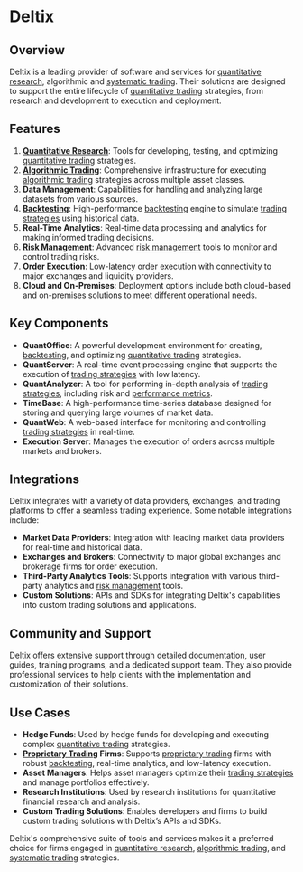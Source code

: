 # Deltix

## Overview
Deltix is a leading provider of software and services for [quantitative research](../q/quantitative_research.md), algorithmic and [systematic trading](../s/systematic_trading.md). Their solutions are designed to support the entire lifecycle of [quantitative trading](../q/quantitative_trading.md) strategies, from research and development to execution and deployment.

## Features
1. **[Quantitative Research](../q/quantitative_research.md)**: Tools for developing, testing, and optimizing [quantitative trading](../q/quantitative_trading.md) strategies.
2. **[Algorithmic Trading](../a/algorithmic_trading.md)**: Comprehensive infrastructure for executing [algorithmic trading](../a/algorithmic_trading.md) strategies across multiple asset classes.
3. **Data Management**: Capabilities for handling and analyzing large datasets from various sources.
4. **[Backtesting](../b/backtesting.md)**: High-performance [backtesting](../b/backtesting.md) engine to simulate [trading strategies](../t/trading_strategies.md) using historical data.
5. **Real-Time Analytics**: Real-time data processing and analytics for making informed trading decisions.
6. **[Risk Management](../r/risk_management.md)**: Advanced [risk management](../r/risk_management.md) tools to monitor and control trading risks.
7. **Order Execution**: Low-latency order execution with connectivity to major exchanges and liquidity providers.
8. **Cloud and On-Premises**: Deployment options include both cloud-based and on-premises solutions to meet different operational needs.

## Key Components
- **QuantOffice**: A powerful development environment for creating, [backtesting](../b/backtesting.md), and optimizing [quantitative trading](../q/quantitative_trading.md) strategies.
- **QuantServer**: A real-time event processing engine that supports the execution of [trading strategies](../t/trading_strategies.md) with low latency.
- **QuantAnalyzer**: A tool for performing in-depth analysis of [trading strategies](../t/trading_strategies.md), including risk and [performance metrics](../p/performance_metrics.md).
- **TimeBase**: A high-performance time-series database designed for storing and querying large volumes of market data.
- **QuantWeb**: A web-based interface for monitoring and controlling [trading strategies](../t/trading_strategies.md) in real-time.
- **Execution Server**: Manages the execution of orders across multiple markets and brokers.

## Integrations
Deltix integrates with a variety of data providers, exchanges, and trading platforms to offer a seamless trading experience. Some notable integrations include:

- **Market Data Providers**: Integration with leading market data providers for real-time and historical data.
- **Exchanges and Brokers**: Connectivity to major global exchanges and brokerage firms for order execution.
- **Third-Party Analytics Tools**: Supports integration with various third-party analytics and [risk management](../r/risk_management.md) tools.
- **Custom Solutions**: APIs and SDKs for integrating Deltix's capabilities into custom trading solutions and applications.

## Community and Support
Deltix offers extensive support through detailed documentation, user guides, training programs, and a dedicated support team. They also provide professional services to help clients with the implementation and customization of their solutions.

## Use Cases
- **Hedge Funds**: Used by hedge funds for developing and executing complex [quantitative trading](../q/quantitative_trading.md) strategies.
- **[Proprietary Trading](../p/proprietary_trading.md) Firms**: Supports [proprietary trading](../p/proprietary_trading.md) firms with robust [backtesting](../b/backtesting.md), real-time analytics, and low-latency execution.
- **Asset Managers**: Helps asset managers optimize their [trading strategies](../t/trading_strategies.md) and manage portfolios effectively.
- **Research Institutions**: Used by research institutions for quantitative financial research and analysis.
- **Custom Trading Solutions**: Enables developers and firms to build custom trading solutions with Deltix’s APIs and SDKs.

Deltix's comprehensive suite of tools and services makes it a preferred choice for firms engaged in [quantitative research](../q/quantitative_research.md), [algorithmic trading](../a/algorithmic_trading.md), and [systematic trading](../s/systematic_trading.md) strategies.
